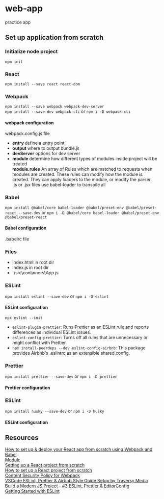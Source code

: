 # web-app

practice app

## Set up application from scratch

### Initialize node project

`npm init`

### React

`npm install --save react react-dom`

### Webpack

`npm install --save webpack webpack-dev-server`<br>
`npm install --save-dev webpack-cli` or `npm i -D webpack-cli`

#### webpack configuration

webpack.config.js file

- **entry** define a entry point
- **output** where to output bundle.js
- **devServer** options for dev server
- **module** determine how different types of modules inside project will be treated <br>
  **module.rules** An array of Rules which are matched to requests when modules are created. These rules can modify how the module is created. They can apply loaders to the module, or modify the parser. <br>
  .js or .jsx files use babel-loader to transpile all

### Babel

`npm install @babel/core babel-loader @babel/preset-env @babel/preset-react --save-dev` or `npm i -D @babel/core babel-loader @babel/preset-env @babel/preset-react`

#### Babel configuration

.babelrc file

### Files

- index.html in root dir
- index.js in root dir
- .\src\containers\App.js

### ESLint

`npm install eslint --save-dev` or `npm i -D eslint`

#### ESLint configuration

`npx eslint --init`

- `eslint-plugin-prettier`: Runs Prettier as an ESLint rule and reports differences as individual ESLint issues.
- `eslint-config-prettier`: Turns off all rules that are unnecessary or might conflict with Prettier.
- `npx install-peerdeps --dev eslint-config-airbnb`: This package provides Airbnb's .eslintrc as an extensible shared config.

### Prettier

`npm install prettier --save-dev` or `npm i -D prettier`

#### Prettier configuration

### ESLint

`npm install husky --save-dev` or `npm i -D husky`

#### ESLint configuration

## Resources

[How to set up & deploy your React app from scratch using Webpack and Babel](https://www.freecodecamp.org/news/how-to-set-up-deploy-your-react-app-from-scratch-using-webpack-and-babel-a669891033d4/) <br>
[Module](https://webpack.js.org/configuration/module/) <br>
[Setting up a React project from scratch](https://codeburst.io/setting-up-a-react-project-from-scratch-d62f38ab6d97)<br>
[How to set up a React project from scratch](https://dev.to/kris/how-to-set-up-a-react-project-from-scratch-4ob)<br>
[Content Security Policy for Webpack](https://medium.com/@minozhenko/content-security-policy-for-webpack-b4d1dd305feb)<br>
[VSCode ESLint, Prettier & Airbnb Style Guide Setup by Traversy Media](https://www.youtube.com/watch?v=SydnKbGc7W8) <br>
[Build a Modern JS Project - #3 ESLint, Prettier & EditorConfig](https://www.youtube.com/watch?v=O4ZIJgOWj_A) <br>
[Getting Started with ESLint](https://eslint.org/docs/user-guide/getting-started) <br>
